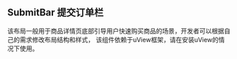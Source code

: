 ## SubmitBar 提交订单栏

<demo-model url="/pages/template/submitBar/index"></demo-model>


该布局一般用于商品详情页底部引导用户快速购买商品的场景，开发者可以根据自己的需求修改布局结构和样式，
该组件依赖于uView框架，请在安装uView的情况下使用。